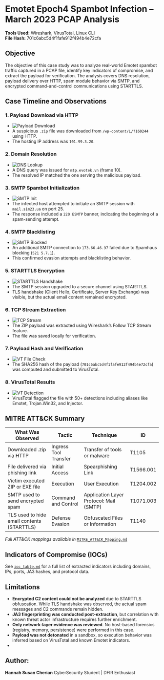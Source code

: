 # Emotet Epoch4 Spambot Infection – March 2023 PCAP Analysis

**Tools Used:** Wireshark, VirusTotal, Linux CLI  
**File Hash:** 701c6abc5d4f1fafe912f494b4e72cfa

## Objective

The objective of this case study was to analyze real-world Emotet spambot traffic captured in a PCAP file, identify key indicators of compromise, and extract the payload for verification. The analysis covers DNS resolution, payload delivery over HTTP, spam module behavior via SMTP, and encrypted command-and-control communications using STARTTLS.

## Case Timeline and Observations

### 1. Payload Download via HTTP  
- ![Payload Download](screenshots/01_payload_zipfile.png) 
- A suspicious `.zip` file was downloaded from `/wp-content/L/?160244` using HTTP.  
- The hosting IP address was `101.99.3.20`.

### 2. Domain Resolution  
- ![DNS Lookup](screenshots/02_dnslookup.png)
- A DNS query was issued for `mtp.evotek.vn` (frame 10).  
- The resolved IP matched the one serving the malicious payload.

### 3. SMTP Spambot Initialization  
- ![SMTP Init](screenshots/03_spambot_init.png) 
- The infected host attempted to initiate an SMTP session with `mail.sim23.ua` on port 25.  
- The response included a `220 ESMTP` banner, indicating the beginning of a spam-sending attempt.

### 4. SMTP Blacklisting  
- ![SMTP Blocked](screenshots/04_spambot_blocked.png)  
- An additional SMTP connection to `173.66.46.97` failed due to Spamhaus blocking (`521 5.7.1`).  
- This confirmed evasion attempts and blacklisting behavior.

### 5. STARTTLS Encryption  
- ![STARTTLS Handshake](screenshots/05_start_tlshandshake.png)
- The SMTP session upgraded to a secure channel using STARTTLS.  
- TLS handshake (Client Hello, Certificate, Server Key Exchange) was visible, but the actual email content remained encrypted.

### 6. TCP Stream Extraction  
- ![TCP Stream](screenshots/06_follow_tcpstream.png) 
- The ZIP payload was extracted using Wireshark’s Follow TCP Stream feature.  
- The file was saved locally for verification.

### 7. Payload Hash and Verification  
- ![VT File Check](screenshots/07_file_check.png) 
- The SHA256 hash of the payload (`701c6abc5d4f1fafe912f494b4e72cfa`) was computed and submitted to VirusTotal.

### 8. VirusTotal Results  
- ![VT Detection](screenshots/08_virustotal.png)
- VirusTotal flagged the file with 50+ detections including aliases like Emotet, Trojan.Win32, and Injector.

## MITRE ATT&CK Summary

| What Was Observed                             | Tactic                | Technique                                  | ID         |
|-----------------------------------------------|------------------------|---------------------------------------------|------------|
| Downloaded .zip via HTTP                      | Ingress Tool Transfer  | Transfer of tools or malware               | T1105      |
| File delivered via phishing link              | Initial Access         | Spearphishing Link                         | T1566.001  |
| Victim executed ZIP or EXE file               | Execution              | User Execution                             | T1204.002  |
| SMTP used to send encrypted spam              | Command and Control    | Application Layer Protocol: Mail (SMTP)    | T1071.003  |
| TLS used to hide email contents (STARTTLS)    | Defense Evasion        | Obfuscated Files or Information            | T1140      |

*Full ATT&CK mappings available in* [`MITRE_ATT&CK_Mapping.md`](MITRE_ATT&CK_Mapping.md)

## Indicators of Compromise (IOCs)

See [`ioc_table.md`](ioc_table.md) for a full list of extracted indicators including domains, IPs, ports, JA3 hashes, and protocol data.

## Limitations

- **Encrypted C2 content could not be analyzed** due to STARTTLS obfuscation. While TLS handshake was observed, the actual spam messages and C2 commands remain hidden.
- **JA3 fingerprinting was conducted post-extraction**, but correlation with known threat actor infrastructure requires further enrichment.
- **Only network-layer evidence was reviewed**. No host-based forensics (registry, memory, persistence) were performed in this case.
- **Payload was not detonated** in a sandbox, so execution behavior was inferred based on VirusTotal and known Emotet indicators.
- 
## Author: 
**Hannah Susan Cherian**
CyberSecurity Student | DFIR Enthusiast



